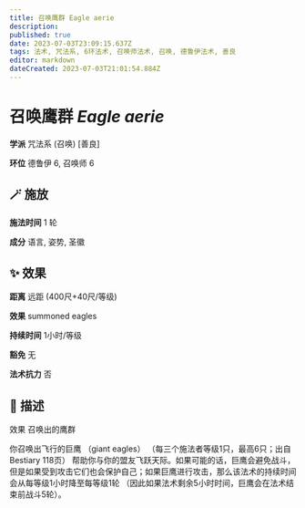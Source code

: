 ```yaml
---
title: 召唤鹰群 Eagle aerie
description: 
published: true
date: 2023-07-03T23:09:15.637Z
tags: 法术, 咒法系, 6环法术, 召唤师法术, 召唤, 德鲁伊法术, 善良
editor: markdown
dateCreated: 2023-07-03T21:01:54.884Z
---
```


# **召唤鹰群** *Eagle aerie*

**学派** 咒法系 (召唤) \[善良\] 

**环位** 德鲁伊 6, 召唤师 6

## 🪄 施放

**施法时间** 1 轮

**成分** 语言, 姿势, 圣徽

## ✨ 效果  

**距离** 远距 (400尺+40尺/等级) 

**效果** summoned eagles 

**持续时间** 1小时/等级 

**豁免** 无

**法术抗力** 否

## 📖 描述

效果          召唤出的鹰群

你召唤出飞行的巨鹰 （giant eagles）  （每三个施法者等级1只，最高6只；出自Bestiary 118页） 帮助你与你的盟友飞跃天际。如果可能的话，巨鹰会避免战斗，但是如果受到攻击它们也会保护自己；如果巨鹰进行攻击，那么该法术的持续时间会从每等级1小时降至每等级1轮 （因此如果法术剩余5小时时间，巨鹰会在法术结束前战斗5轮）。
    